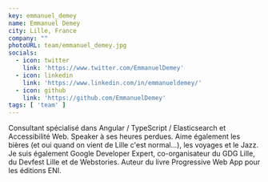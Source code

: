 ```yaml
---
key: emmanuel_demey
name: Emmanuel Demey
city: Lille, France
company: "" 
photoURL: team/emmanuel_demey.jpg
socials:
  - icon: twitter
    link: 'https://www.twitter.com/EmmanuelDemey'
  - icon: linkedin
    link: 'https://www.linkedin.com/in/emmanueldemey/'
  - icon: github
    link: 'https://github.com/EmmanuelDemey'
tags: [ 'team' ]
---
```

Consultant spécialisé dans Angular / TypeScript / Elasticsearch et Accessibilité Web. Speaker à ses heures perdues. Aime également les bières (et oui quand on vient de Lille c'est normal...), les voyages et le Jazz. Je suis également Google Developer Expert, co-organisateur du GDG Lille, du Devfest Lille et de Webstories. Auteur du livre Progressive Web App pour les éditions ENI.